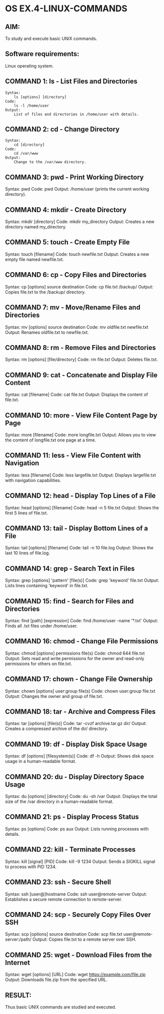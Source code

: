 # OS EX.4-LINUX-COMMANDS

## AIM:
To study and execute basic UNIX commands.

## Software requirements:
Linux operating system.

## COMMAND 1: ls - List Files and Directories
```
Syntax: 
	ls [options] [directory]
Code: 
	ls -l /home/user
Output: 
	List of files and directories in /home/user with details.
```
## COMMAND 2: cd - Change Directory
```
Syntax: 
	cd [directory]
Code: 
	cd /var/www
Output: 
	Change to the /var/www directory.
```
## COMMAND 3: pwd - Print Working Directory

Syntax: 
	pwd
Code: 
	pwd
Output: 
	/home/user (prints the current working directory).
 
## COMMAND 4: mkdir - Create Directory

Syntax: 
	mkdir [directory]
Code: 
	mkdir my_directory
Output:	
	Creates a new directory named my_directory.
 
## COMMAND 5: touch - Create Empty File

Syntax: 
	touch [filename]
Code: 
	touch newfile.txt
Output: 
	Creates a new empty file named newfile.txt.
 
## COMMAND 6: cp - Copy Files and Directories

Syntax: 
	cp [options] source destination
Code: 
	cp file.txt /backup/
Output: 
	Copies file.txt to the /backup/ directory.
 
## COMMAND 7: mv - Move/Rename Files and Directories

Syntax: 
	mv [options] source destination
Code: 
	mv oldfile.txt newfile.txt
Output: 
	Renames oldfile.txt to newfile.txt.
 
## COMMAND 8: rm - Remove Files and Directories

Syntax: 
	rm [options] [file/directory]
Code: 
	rm file.txt
Output: 
	Deletes file.txt.
 
## COMMAND 9: cat - Concatenate and Display File Content

Syntax: 
	cat [filename]
Code: 
	cat file.txt
Output: 
	Displays the content of file.txt.
 
## COMMAND 10: more - View File Content Page by Page

Syntax: 
	more [filename]
Code: 
	more longfile.txt
Output: 
	Allows you to view the content of longfile.txt one page at a time.
 
## COMMAND 11: less - View File Content with Navigation

Syntax: 
	less [filename]
Code: 
	less largefile.txt
Output: 
	Displays largefile.txt with navigation capabilities.
 
## COMMAND 12: head - Display Top Lines of a File

Syntax: 
	head [options] [filename]
Code: 
	head -n 5 file.txt
Output: 
	Shows the first 5 lines of file.txt.
 
## COMMAND 13: tail - Display Bottom Lines of a File

Syntax: 
	tail [options] [filename]
Code: 
	tail -n 10 file.log
Output: 
	Shows the last 10 lines of file.log.
 
## COMMAND 14: grep - Search Text in Files

Syntax: 
	grep [options] 'pattern' [file(s)]
Code: 
	grep 'keyword' file.txt
Output: 
	Lists lines containing 'keyword' in file.txt.
 
## COMMAND 15: find - Search for Files and Directories

Syntax:
	find [path] [expression]
Code: 
	find /home/user -name '*.txt'
Output: 
	Finds all .txt files under /home/user.
 
## COMMAND 16: chmod - Change File Permissions

Syntax: 
	chmod [options] permissions file(s)
Code: 
	chmod 644 file.txt
Output: 
	Sets read and write permissions for the owner and read-only permissions for others on file.txt.
 
## COMMAND 17: chown - Change File Ownership

Syntax: 
	chown [options] user:group file(s)
Code: 
	chown user:group file.txt
Output: 
	Changes the owner and group of file.txt.
 
## COMMAND 18: tar - Archive and Compress Files
Syntax: 
	tar [options] [file(s)]
Code: 
	tar -cvzf archive.tar.gz dir/
Output: 
	Creates a compressed archive of the dir/ directory.
 
## COMMAND 19: df - Display Disk Space Usage

Syntax: 
	df [options] [filesystem(s)]
Code: 
	df -h
Output: 
	Shows disk space usage in a human-readable format.
 
## COMMAND 20: du - Display Directory Space Usage

Syntax: 
	du [options] [directory]
Code: 
	du -sh /var
Output: 
	Displays the total size of the /var directory in a human-readable format.
 
## COMMAND 21: ps - Display Process Status

Syntax: 
	ps [options]
Code: 
	ps aux
Output: 
	Lists running processes with details.
 
## COMMAND 22: kill - Terminate Processes

Syntax: 
	kill [signal] [PID]
Code: 
	kill -9 1234
Output: 
	Sends a SIGKILL signal to process with PID 1234.
 
## COMMAND 23: ssh - Secure Shell

Syntax: 
	ssh [user@]hostname
Code: 
	ssh user@remote-server
Output: 
	Establishes a secure remote connection to remote-server.
 
## COMMAND 24: scp - Securely Copy Files Over SSH

Syntax:
	scp [options] source destination
Code: 
	scp file.txt user@remote-server:/path/
Output: 
	Copies file.txt to a remote server over SSH.
 
## COMMAND 25: wget - Download Files from the Internet

Syntax: 
	wget [options] [URL]
Code: 
	wget https://example.com/file.zip
Output: 
	Downloads file.zip from the specified URL.
 
## RESULT:
Thus basic UNIX commands are studied and executed.

